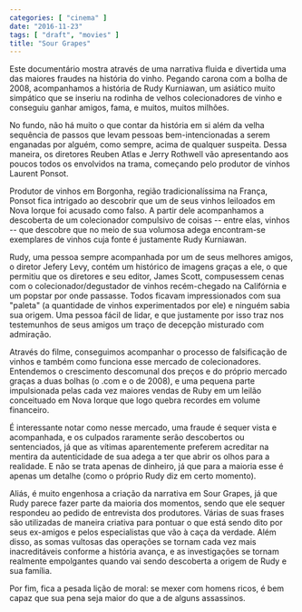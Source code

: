 ```yaml
---
categories: [ "cinema" ]
date: "2016-11-23"
tags: [ "draft", "movies" ]
title: "Sour Grapes"
---
```

Este documentário mostra através de uma narrativa fluida e divertida
uma das maiores fraudes na história do vinho. Pegando carona com a bolha
de 2008, acompanhamos a história de Rudy Kurniawan, um asiático muito
simpático que se inseriu na rodinha de velhos colecionadores de vinho
e conseguiu ganhar amigos, fama, e muitos, muitos milhões.

No fundo, não há muito o que contar da história em si além da velha
sequência de passos que levam pessoas bem-intencionadas a serem enganadas
por alguém, como sempre, acima de qualquer suspeita. Dessa maneira,
os diretores Reuben Atlas e Jerry Rothwell vão apresentando aos poucos
todos os envolvidos na trama, começando pelo produtor de vinhos Laurent
Ponsot.

Produtor de vinhos em Borgonha, região tradicionalíssima na França,
Ponsot fica intrigado ao descobrir que um de seus vinhos leiloados em Nova
Iorque foi acusado como falso. A partir dele acompanhamos a descoberta
de um colecionador compulsivo de coisas -- entre elas, vinhos -- que
descobre que no meio de sua volumosa adega encontram-se exemplares de
vinhos cuja fonte é justamente Rudy Kurniawan.

Rudy, uma pessoa sempre acompanhada por um de seus melhores amigos, o
diretor Jefery Levy, contém um histórico de imagens graças a ele, o que
permitiu que os diretores e seu editor, James Scott, compusessem cenas
com o colecionador/degustador de vinhos recém-chegado na Califórnia
e um popstar por onde passasse. Todos ficavam impressionados com sua
"paleta" (a quantidade de vinhos experimentados por ele) e ninguém sabia
sua origem. Uma pessoa fácil de lidar, e que justamente por isso traz
nos testemunhos de seus amigos um traço de decepção misturado com
admiração.

Através do filme, conseguimos acompanhar o processo de falsificação de
vinhos e também como funciona esse mercado de colecionadores. Entendemos
o crescimento descomunal dos preços e do próprio mercado graças a duas
bolhas (o .com e o de 2008), e uma pequena parte impulsionada pelas cada
vez maiores vendas de Ruby em um leilão conceituado em Nova Iorque que
logo quebra recordes em volume financeiro.

É interessante notar como nesse mercado, uma fraude é sequer vista e
acompanhada, e os culpados raramente serão descobertos ou sentenciados,
já que as vítimas aparentemente preferem acreditar na mentira da
autenticidade de sua adega a ter que abrir os olhos para a realidade. E
não se trata apenas de dinheiro, já que para a maioria esse é apenas
um detalhe (como o próprio Rudy diz em certo momento).

Aliás, é muito engenhosa a criação da narrativa em Sour Grapes,
já que Rudy parece fazer parte da maioria dos momentos, sendo que
ele sequer respondeu ao pedido de entrevista dos produtores. Várias
de suas frases são utilizadas de maneira criativa para pontuar o que
está sendo dito por seus ex-amigos e pelos especialistas que vão
à caça da verdade. Além disso, as somas vultosas das operações
se tornam cada vez mais inacreditáveis conforme a história avança,
e as investigações se tornam realmente empolgantes quando vai sendo
descoberta a origem de Rudy e sua família.

Por fim, fica a pesada lição de moral: se mexer com homens ricos,
é bem capaz que sua pena seja maior do que a de alguns assassinos.
